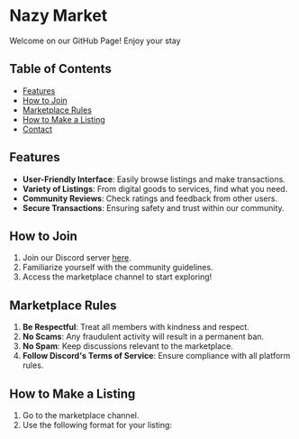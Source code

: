 # Nazy Market

Welcome on our GitHub Page! Enjoy your stay

## Table of Contents

- [Features](#features)
- [How to Join](#how-to-join)
- [Marketplace Rules](#marketplace-rules)
- [How to Make a Listing](#how-to-make-a-listing)
- [Contact](#contact)

## Features

- **User-Friendly Interface**: Easily browse listings and make transactions.
- **Variety of Listings**: From digital goods to services, find what you need.
- **Community Reviews**: Check ratings and feedback from other users.
- **Secure Transactions**: Ensuring safety and trust within our community.

## How to Join

1. Join our Discord server [here](YOUR_DISCORD_LINK).
2. Familiarize yourself with the community guidelines.
3. Access the marketplace channel to start exploring!

## Marketplace Rules

1. **Be Respectful**: Treat all members with kindness and respect.
2. **No Scams**: Any fraudulent activity will result in a permanent ban.
3. **No Spam**: Keep discussions relevant to the marketplace.
4. **Follow Discord's Terms of Service**: Ensure compliance with all platform rules.

## How to Make a Listing

1. Go to the marketplace channel.
2. Use the following format for your listing:

